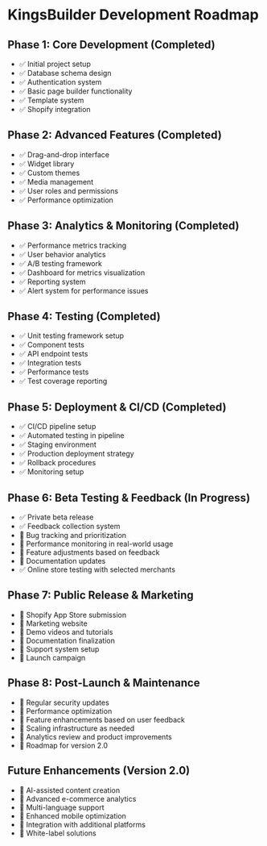 # KingsBuilder Development Roadmap

## Phase 1: Core Development (Completed)
- ✅ Initial project setup
- ✅ Database schema design
- ✅ Authentication system
- ✅ Basic page builder functionality
- ✅ Template system
- ✅ Shopify integration

## Phase 2: Advanced Features (Completed)
- ✅ Drag-and-drop interface
- ✅ Widget library
- ✅ Custom themes
- ✅ Media management
- ✅ User roles and permissions
- ✅ Performance optimization

## Phase 3: Analytics & Monitoring (Completed)
- ✅ Performance metrics tracking
- ✅ User behavior analytics
- ✅ A/B testing framework
- ✅ Dashboard for metrics visualization
- ✅ Reporting system
- ✅ Alert system for performance issues

## Phase 4: Testing (Completed)
- ✅ Unit testing framework setup
- ✅ Component tests
- ✅ API endpoint tests
- ✅ Integration tests
- ✅ Performance tests
- ✅ Test coverage reporting

## Phase 5: Deployment & CI/CD (Completed)
- ✅ CI/CD pipeline setup
- ✅ Automated testing in pipeline
- ✅ Staging environment
- ✅ Production deployment strategy
- ✅ Rollback procedures
- ✅ Monitoring setup

## Phase 6: Beta Testing & Feedback (In Progress)
- ✅ Private beta release
- ✅ Feedback collection system
- 🔲 Bug tracking and prioritization
- 🔲 Performance monitoring in real-world usage
- 🔲 Feature adjustments based on feedback
- 🔲 Documentation updates
- ✅ Online store testing with selected merchants

## Phase 7: Public Release & Marketing
- 🔲 Shopify App Store submission
- 🔲 Marketing website
- 🔲 Demo videos and tutorials
- 🔲 Documentation finalization
- 🔲 Support system setup
- 🔲 Launch campaign

## Phase 8: Post-Launch & Maintenance
- 🔲 Regular security updates
- 🔲 Performance optimization
- 🔲 Feature enhancements based on user feedback
- 🔲 Scaling infrastructure as needed
- 🔲 Analytics review and product improvements
- 🔲 Roadmap for version 2.0

## Future Enhancements (Version 2.0)
- 🔲 AI-assisted content creation
- 🔲 Advanced e-commerce analytics
- 🔲 Multi-language support
- 🔲 Enhanced mobile optimization
- 🔲 Integration with additional platforms
- 🔲 White-label solutions